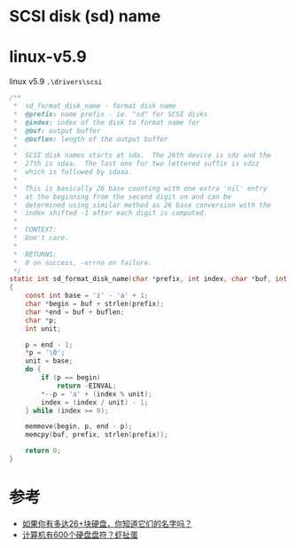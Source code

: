 SCSI disk (sd) name
===================

# linux-v5.9
linux v5.9 `.\drivers\scsi`
```C
/**
 *	sd_format_disk_name - format disk name
 *	@prefix: name prefix - ie. "sd" for SCSI disks
 *	@index: index of the disk to format name for
 *	@buf: output buffer
 *	@buflen: length of the output buffer
 *
 *	SCSI disk names starts at sda.  The 26th device is sdz and the
 *	27th is sdaa.  The last one for two lettered suffix is sdzz
 *	which is followed by sdaaa.
 *
 *	This is basically 26 base counting with one extra 'nil' entry
 *	at the beginning from the second digit on and can be
 *	determined using similar method as 26 base conversion with the
 *	index shifted -1 after each digit is computed.
 *
 *	CONTEXT:
 *	Don't care.
 *
 *	RETURNS:
 *	0 on success, -errno on failure.
 */
static int sd_format_disk_name(char *prefix, int index, char *buf, int buflen)
{
	const int base = 'z' - 'a' + 1;
	char *begin = buf + strlen(prefix);
	char *end = buf + buflen;
	char *p;
	int unit;

	p = end - 1;
	*p = '\0';
	unit = base;
	do {
		if (p == begin)
			return -EINVAL;
		*--p = 'a' + (index % unit);
		index = (index / unit) - 1;
	} while (index >= 0);

	memmove(begin, p, end - p);
	memcpy(buf, prefix, strlen(prefix));

	return 0;
}
```

# 参考
 * [如果你有多达26+块硬盘，你知道它们的名字吗？](https://fosschef.wordpress.com/2011/01/11/do-you-know-how-the-drives-name-when-they-exceed-26/)
 * [计算机有600个硬盘盘符？虾扯蛋](https://03k.org/computer-panfu.html)
